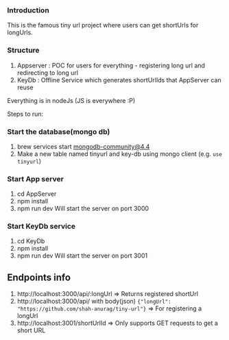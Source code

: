 ### Introduction
This is the famous tiny url project where users can get shortUrls for longUrls.

### Structure
1. Appserver : POC for users for everything - registering long url and redirecting to long url
2. KeyDb : Offline Service which generates shortUrlIds that AppServer can reuse

Everything is in nodeJs (JS is everywhere :P)

Steps to run:
### Start the database(mongo db)
1. brew services start mongodb-community@4.4
2. Make a new table named tinyurl and key-db using mongo client (e.g. `use tinyurl`)

### Start App server
1. cd AppServer
2. npm install
3. npm run dev
Will start the server on port 3000

### Start KeyDb service
1. cd KeyDb
2. npm install
3. npm run dev
Will start the server on port 3001

## Endpoints info
1. http://localhost:3000/api/:longUrl => Returns registered shortUrl
2. http://localhost:3000/api/ with body(json) `{"longUrl": "https://github.com/shah-anurag/tiny-url"}` => For registering a longUrl
3. http://localhost:3001/shortUrlId => Only supports GET requests to get a short URL
